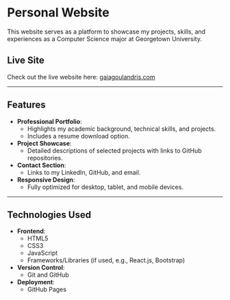 # Personal Website

This website serves as a platform to showcase my projects, skills, and experiences as a Computer Science major at Georgetown University.

## Live Site

Check out the live website here: [gaiagoulandris.com](https://www.gaiagoulandris.com/)

---

## Features

- **Professional Portfolio**:
  - Highlights my academic background, technical skills, and projects.
  - Includes a resume download option.
- **Project Showcase**:
  - Detailed descriptions of selected projects with links to GitHub repositories.
- **Contact Section**:
  - Links to my LinkedIn, GitHub, and email.
- **Responsive Design**:
  - Fully optimized for desktop, tablet, and mobile devices.

---

## Technologies Used

- **Frontend**:
  - HTML5
  - CSS3
  - JavaScript
  - Frameworks/Libraries (if used, e.g., React.js, Bootstrap)
- **Version Control**:
  - Git and GitHub
- **Deployment**:
  - GitHub Pages
